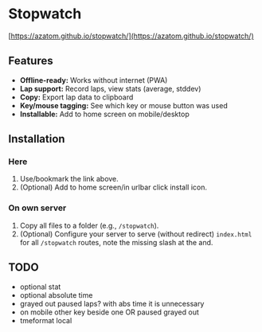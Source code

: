 # Stopwatch

[https://azatom.github.io/stopwatch/](https://azatom.github.io/stopwatch/)

## Features

- **Offline-ready:** Works without internet (PWA)
- **Lap support:** Record laps, view stats (average, stddev)
- **Copy:** Export lap data to clipboard
- **Key/mouse tagging:** See which key or mouse button was used
- **Installable:** Add to home screen on mobile/desktop

## Installation

### Here
1. Use/bookmark the link above.
2. (Optional) Add to home screen/in urlbar click install icon.

### On own server
1. Copy all files to a folder (e.g., `/stopwatch`).
2. (Optional) Configure your server to serve (without redirect) `index.html` for all `/stopwatch` routes, note the missing slash at the and.


## TODO

- optional stat
- optional absolute time
- grayed out paused laps? with abs time it is unnecessary
- on mobile other key beside one OR paused  grayed out
- tmeformat local
